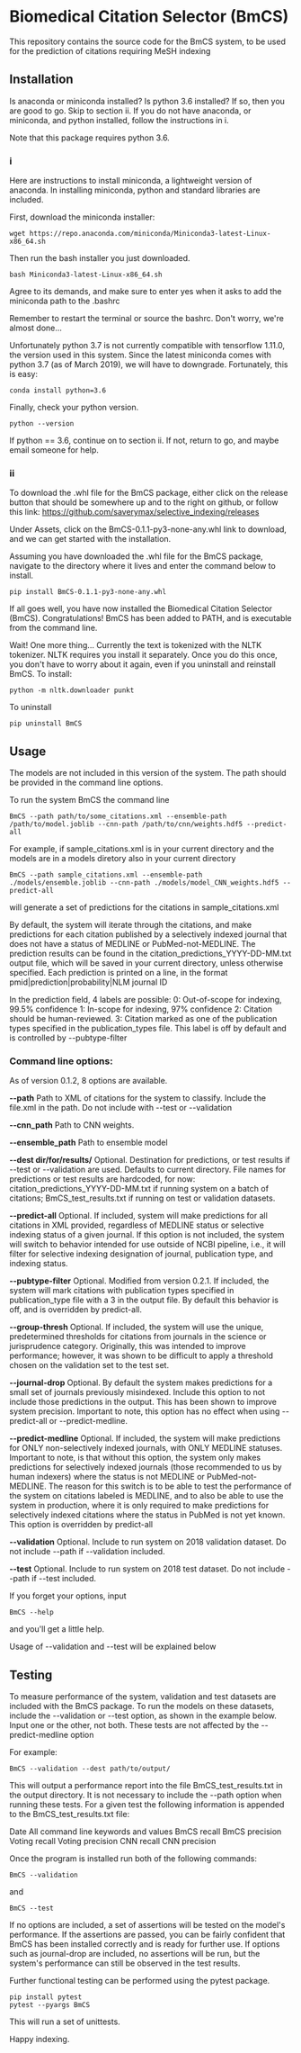 # Biomedical Citation Selector (BmCS)

This repository contains the source code for the BmCS system, to be used for the prediction of citations requiring MeSH indexing

## Installation

Is anaconda or miniconda installed? Is python 3.6 installed? If so, then you are good to go. Skip to section ii.
If you do not have anaconda, or miniconda, and python installed, follow the instructions in i.

Note that this package requires python 3.6.

### i
Here are instructions to install miniconda, a lightweight version of anaconda. In installing miniconda, python and 
standard libraries are included.

First, download the miniconda installer:
```
wget https://repo.anaconda.com/miniconda/Miniconda3-latest-Linux-x86_64.sh
```

Then run the bash installer you just downloaded. 
```
bash Miniconda3-latest-Linux-x86_64.sh
```
Agree to its demands, and make sure to enter yes when it asks to add the miniconda path to the .bashrc

Remember to restart the terminal or source the bashrc. Don't worry, we're almost done... 

Unfortunately python 3.7 is not currently compatible with tensorflow 1.11.0, the version used in this system.
Since the latest miniconda comes with python 3.7 (as of March 2019), we will have to downgrade.
Fortunately, this is easy:
```
conda install python=3.6
```

Finally, check your python version. 
```
python --version
```

If python == 3.6, continue on to section ii. If not, return to go, and maybe email someone for help.

### ii

To download the .whl file for the BmCS package, either click on the release button that should be somewhere up and to the right on github,
or follow this link: https://github.com/saverymax/selective_indexing/releases

Under Assets, click on the BmCS-0.1.1-py3-none-any.whl link to download, and we can get started with the installation. 

Assuming you have downloaded the .whl file for the BmCS package, navigate to the directory where it lives and enter the command below to install.
```
pip install BmCS-0.1.1-py3-none-any.whl
```
If all goes well, you have now installed the Biomedical Citation Selector (BmCS). Congratulations!
BmCS has been added to PATH, and is executable from the command line. 

Wait! One more thing...
Currently the text is tokenized with the NLTK tokenizer. 
NLTK requires you install it separately. Once you do this once,
you don't have to worry about it again, even if you uninstall and 
reinstall BmCS. To install:
``` 
python -m nltk.downloader punkt
```

To uninstall
```
pip uninstall BmCS
```

## Usage

The models are not included in this version of the system. The path should be provided in the command line options.

To run the system BmCS the command line
```
BmCS --path path/to/some_citations.xml --ensemble-path /path/to/model.joblib --cnn-path /path/to/cnn/weights.hdf5 --predict-all
```
For example, if sample_citations.xml is in your current directory and the models are in a models diretory also in your current directory
```
BmCS --path sample_citations.xml --ensemble-path ./models/ensemble.joblib --cnn-path ./models/model_CNN_weights.hdf5 --predict-all
```
will generate a set of predictions for the citations in sample_citations.xml

By default, the system will iterate through the citations, and make predictions 
for each citation published by a selectively indexed journal that 
does not have a status of MEDLINE or PubMed-not-MEDLINE. 
The prediction results can be found in the citation_predictions_YYYY-DD-MM.txt output file, which will 
be saved in your current directory, unless otherwise specified. 
Each prediction is printed on a line, in the format 
pmid|prediction|probability|NLM journal ID 

In the prediction field, 4 labels are possible:
0: Out-of-scope for indexing, 99.5% confidence
1: In-scope for indexing, 97% confidence
2: Citation should be human-reviewed. 
3: Citation marked as one of the publication types specified in the publication_types file. This label is off by default and is controlled by --pubtype-filter


### Command line options:
As of version 0.1.2, 8 options are available. 

**--path** 
    Path to XML of citations for the system to classify. Include the file.xml in the path. 
    Do not include with --test or --validation

**--cnn_path** 
    Path to CNN weights.  

**--ensemble_path** 
    Path to ensemble model

**--dest dir/for/results/** 
    Optional. Destination for predictions, or test results if --test or --validation are used. Defaults to 
    current directory. File names for predictions or test results are hardcoded, for now: 
    citation_predictions_YYYY-DD-MM.txt if running system on a batch of citations; BmCS_test_results.txt 
    if running on test or validation datasets.   

**--predict-all**
    Optional. If included, system will make predictions 
    for all citations in XML provided, regardless of MEDLINE status or selective indexing status of a given journal. 
    If this option is not included, the system will switch to behavior intended for use outside of NCBI pipeline, i.e., it will filter for selective indexing designation of journal, publication type, and indexing status.

**--pubtype-filter**
    Optional. Modified from version 0.2.1. If included, the system will mark citations with publication types specified in publication_type file with a 3 in the output file. 
    By default this behavior is off, and is overridden by predict-all.
 
**--group-thresh**
    Optional. If included, the system will use the unique, 
    predetermined thresholds for citations from journals in the science or jurisprudence category. Originally, this was intended to improve performance; however, it was shown to be difficult to apply a threshold chosen on the validation set to the test set.

**--journal-drop**
    Optional. By default the system makes predictions for a small set of journals previously misindexed. Include this option to not include those predictions in the output. This has been shown to improve system precision.
    Important to note, this option has no effect when using --predict-all or --predict-medline. 

**--predict-medline**
    Optional. If included, the system will make predictions for 
    ONLY non-selectively indexed journals, with ONLY MEDLINE statuses. 
    Important to note, is that without this option, 
    the system only makes predictions for selectively 
    indexed journals (those recommended to us by human indexers) 
    where the status is not MEDLINE or PubMed-not-MEDLINE. The reason 
    for this switch is to be able to test the performance of the system 
    on citations labeled is MEDLINE, and to also be able to use the system 
    in production, where it is only required to make predictions for selectively 
    indexed citations where the status in PubMed is not yet known.
    This option is overridden by predict-all

**--validation** 
    Optional. Include to run system on 2018 validation dataset. Do not include --path if
    --validation included.  

**--test**
    Optional. Include to run system on 2018 test dataset. Do not include --path if
    --test included. 

If you forget your options, input
```
BmCS --help
```
and you'll get a little help.

Usage of --validation and --test will be explained below


## Testing
To measure performance of the system, validation and test datasets are included with the BmCS
package. To run the models on these datasets, include the --validation or --test option,
as shown in the example below. Input one or the other, not both. These tests are not affected
by the --predict-medline option

For example:
```
BmCS --validation --dest path/to/output/
```
This will output a performance report into the file BmCS_test_results.txt in the output directory. 
It is not necessary to include the --path option when running these tests. 
For a given test the following information is appended to the BmCS_test_results.txt file:

Date
All command line keywords and values
BmCS recall
BmCS precision
Voting recall
Voting precision
CNN recall
CNN precision

Once the program is installed run both of the following commands: 
```
BmCS --validation
```
and
```
BmCS --test
```
If no options are included, a set of assertions 
will be tested on the model's performance. If the assertions are passed,
you can be fairly confident that BmCS has been installed correctly and is ready for 
further use. If options such as journal-drop are included, no assertions will be run,
but the system's performance can still be observed in the test results.

Further functional testing can be performed using the pytest package.
```
pip install pytest
pytest --pyargs BmCS
```
This will run a set of unittests.

Happy indexing.
